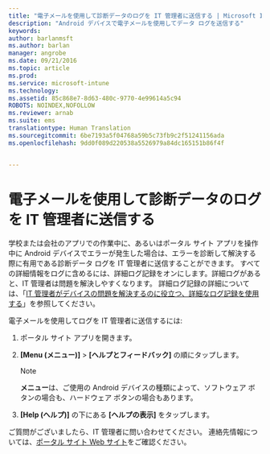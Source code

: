 ```yaml
---
title: "電子メールを使用して診断データのログを IT 管理者に送信する | Microsoft Intune"
description: "Android デバイスで電子メールを使用してデータ ログを送信する"
keywords: 
author: barlanmsft
ms.author: barlan
manager: angrobe
ms.date: 09/21/2016
ms.topic: article
ms.prod: 
ms.service: microsoft-intune
ms.technology: 
ms.assetid: 85c868e7-8d63-480c-9770-4e99614a5c94
ROBOTS: NOINDEX,NOFOLLOW
ms.reviewer: arnab
ms.suite: ems
translationtype: Human Translation
ms.sourcegitcommit: 6be7193a5f04768a59b5c73fb9c2f51241156ada
ms.openlocfilehash: 9dd0f089d220538a5526979a84dc165151b86f4f


---
```



# <a name="send-diagnostic-data-logs-to-your-it-admin-using-email"></a>電子メールを使用して診断データのログを IT 管理者に送信する

学校または会社のアプリでの作業中に、あるいはポータル サイト アプリを操作中に Android デバイスでエラーが発生した場合は、エラーを診断して解決する際に有用である診断データ ログを IT 管理者に送信することができます。 すべての詳細情報をログに含めるには、詳細ログ記録をオンにします。詳細ログがあると、IT 管理者は問題を解決しやすくなります。 詳細ログ記録の詳細については、「[IT 管理者がデバイスの問題を解決するのに役立つ、詳細なログ記録を使用する](use-verbose-logging-to-help-your-it-administrator-fix-device-issues-android.md)」を参照してください。

電子メールを使用してログを IT 管理者に送信するには:

1.  ポータル サイト アプリを開きます。

2.  **[Menu (メニュー)]** &gt; **[ヘルプとフィードバック]** の順にタップします。

    > [!NOTE]
    > **メニュー**は、ご使用の Android デバイスの種類によって、ソフトウェア ボタンの場合も、ハードウェア ボタンの場合もあります。

3.  **[Help (ヘルプ)]** の下にある **[ヘルプの表示]** をタップします。

ご質問がございましたら、IT 管理者に問い合わせてください。 連絡先情報については、[ポータル サイト Web サイト](http://portal.manage.microsoft.com)をご確認ください。



<!--HONumber=Oct16_HO2-->


